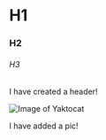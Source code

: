 # H1
### H2
###### H3
I have created a header!


![Image of Yaktocat](https://octodex.github.com/images/yaktocat.png)

I have added a pic!
